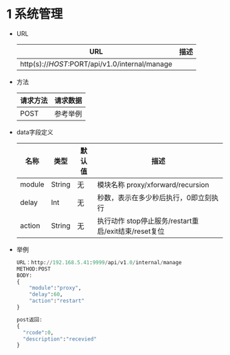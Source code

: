 # 1 系统管理

+ URL

  | URL                                            | 描述 |
  | ---------------------------------------------- | ---- |
  | http(s)://$HOST:$PORT/api/v1.0/internal/manage |      |

+ 方法

  | 请求方法 | 请求数据 |
  | -------- | -------- |
  | POST     | 参考举例 |

+ data字段定义

  | 名称   | 类型   | 默认值 | 描述                                                  |
  | ------ | ------ | ------ | ----------------------------------------------------- |
  | module | String | 无     | 模块名称 proxy/xforward/recursion                     |
  | delay  | Int    | 无     | 秒数，表示在多少秒后执行，0即立刻执行                 |
  | action | String | 无     | 执行动作  stop停止服务/restart重启/exit结束/reset复位 |

+ 举例

  ```python
  URL：http://192.168.5.41:9999/api/v1.0/internal/manage       
  METHOD:POST
  BODY:
  {
      "module":"proxy",
      "delay":60,
      "action":"restart"
  }
  
  post返回:
  {
  	"rcode":0,
  	"description":"recevied"
  }
  
  ```



